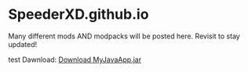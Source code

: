 # SpeederXD.github.io
Many different mods AND modpacks will be posted here. Revisit to stay updated!

test Dawnload: [Download MyJavaApp.jar](https://github.com/SpeederXD/SpeederXD.github.io/blob/main/BabyMode.jar)

